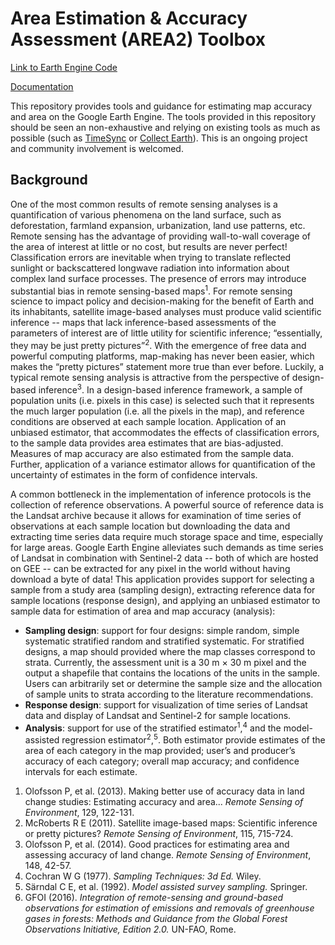 # Area Estimation & Accuracy Assessment (AREA2) Toolbox

[Link to Earth Engine Code](https://code.earthengine.google.com/?accept_repo=projects/AREA2/public)

[Documentation](https://area2.readthedocs.io/en/latest/)

This repository provides tools and guidance for estimating map accuracy and area on the Google Earth Engine. The tools provided in this repository should be seen an non-exhaustive and relying on existing tools as much as possible (such as [TimeSync](http://timesync.forestry.oregonstate.edu/) or [Collect Earth](http://www.openforis.org/tools/collect-earth.html)). This is an ongoing project and community involvement is welcomed. 

## Background
One of the most common results of remote sensing analyses is a quantification of various phenomena on the land surface, such as deforestation, farmland expansion, urbanization, land use patterns, etc. Remote sensing has the advantage of providing wall-to-wall coverage of the area of interest at little or no cost, but results are never perfect! Classification errors are inevitable when trying to translate reflected sunlight or backscattered longwave radiation into information about complex land surface processes. The presence of errors may introduce substantial bias in remote sensing-based maps<sup>1</sup>. For remote sensing science to impact policy and decision-making for the benefit of Earth and its inhabitants, satellite image-based analyses must produce valid scientific inference -- maps that lack inference-based assessments of the parameters of interest are of little utility for scientific inference; “essentially, they may be just pretty pictures”<sup>2</sup>. With the emergence of free data and powerful computing platforms, map-making has never been easier, which makes the “pretty pictures” statement more true than ever before. Luckily, a typical remote sensing analysis is attractive from the perspective of design-based inference<sup>3</sup>. In a design-based inference framework, a sample of population units (i.e. pixels in this case) is selected such that it represents the much larger population (i.e. all the pixels in the map), and reference conditions are observed at each sample location. Application of an unbiased estimator, that accommodates the effects of classification errors, to the sample data provides area estimates that are bias-adjusted. Measures of map accuracy are also estimated from the sample data. Further, application of a variance estimator allows for quantification of the uncertainty of estimates in the form of confidence intervals. 

A common bottleneck in the implementation of inference protocols is the collection of reference observations. A powerful source of reference data is the Landsat archive because it allows for examination of time series of observations at each sample location but downloading the data and extracting time series data require much storage space and time, especially for large areas. Google Earth Engine alleviates such demands as time series of Landsat in combination with Sentinel-2 data -- both of which are hosted on GEE -- can be extracted for any pixel in the world without having download a byte of data! This application provides support for selecting a sample from a study area (sampling design), extracting reference data for sample locations (response design), and applying an unbiased estimator to sample data for estimation of area and map accuracy (analysis):

- **Sampling design**: support for four designs: simple random, simple systematic stratified random and stratified systematic. For stratified designs, a map should provided where the map classes correspond to strata. Currently, the assessment unit is a 30 m × 30 m pixel and the output a shapefile that contains the locations of the units in the sample. Users can arbitrarily set or determine the sample size and the allocation of sample units to strata according to the literature recommendations.
- **Response design**: support for visualization of time series of Landsat data and display of Landsat and Sentinel-2 for sample locations.
- **Analysis**: support for use of the stratified estimator<sup>1</sup>,<sup>4</sup> and the model-assisted regression estimator<sup>2</sup>,<sup>5</sup>. Both estimator provide estimates of the area of each category in the map provided; user’s and producer’s accuracy of each category; overall map accuracy; and confidence intervals for each estimate. 

1. Olofsson P, et al. (2013). Making better use of accuracy data in land change studies: Estimating accuracy and area... *Remote Sensing of Environment*, 129, 122-131.
2. McRoberts R E (2011). Satellite image-based maps: Scientific inference or pretty pictures? *Remote Sensing of Environment*, 115, 715-724.
3. Olofsson P, et al. (2014). Good practices for estimating area and assessing accuracy of land change. *Remote Sensing of Environment*, 148, 42-57.
4. Cochran W G (1977). *Sampling Techniques: 3d Ed.* Wiley.
5. Särndal C E, et al. (1992). *Model assisted survey sampling.* Springer.
6. GFOI (2016). *Integration of remote-sensing and ground-based observations for estimation of emissions and removals of greenhouse gases in forests: Methods and Guidance from the Global Forest Observations Initiative, Edition 2.0.* UN-FAO, Rome.

